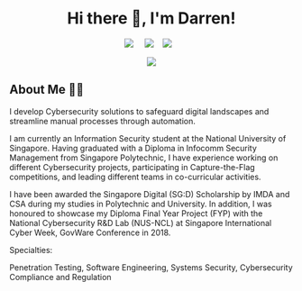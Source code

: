 <!--
**chydarren/chydarren** is a ✨ _special_ ✨ repository because its `README.md` (this file) appears on your GitHub profile.

Here are some ideas to get you started:

- 🔭 I’m currently working on ...
- 🌱 I’m currently learning ...
- 👯 I’m looking to collaborate on ...
- 🤔 I’m looking for help with ...
- 💬 Ask me about ...
- 📫 How to reach me: ...
- 😄 Pronouns: ...
- ⚡ Fun fact: ...
-->


<h1 align='center'> Hi there 👋, I'm Darren! </h1>

<p align='center'>
  <a href="https://www.linkedin.com/in/chuahanyongdarren/"><img src="https://img.shields.io/badge/linkedin-%230077B5.svg?&style=for-the-badge&logo=linkedin&logoColor=white" /></a>&nbsp;&nbsp;&nbsp;&nbsp;
  <a href="https://medium.com/@chydarren"><img src="https://img.shields.io/badge/medium-%2312100E.svg?&style=for-the-badge&logo=medium&logoColor=white" /></a>&nbsp;&nbsp;&nbsp;
  <a href="https://chydarren.me"><img src="https://img.shields.io/badge/Website-yellowgreen?style=for-the-badge" /></a>&nbsp;&nbsp;&nbsp;
  <!--<a href="https://writeup.chydarren.me"><img src="https://img.shields.io/badge/GitBook-blue?style=for-the-badge&logo=gitbook&logoColor=white"/></a>-->
</p>

<p align="center">
<!--<img class="img" src="https://github-readme-stats.vercel.app/api?username=chydarren&show_icons=true" />-->
<img class="img" src="https://github-readme-streak-stats.herokuapp.com/?user=chydarren&hide_border=true"/>
</p>

<h2>About Me 👨‍💻</h2>

I develop Cybersecurity solutions to safeguard digital landscapes and streamline manual processes through automation. 

I am currently an Information Security student at the National University of Singapore. Having graduated with a Diploma in Infocomm Security Management from Singapore Polytechnic, I have experience working on different Cybersecurity projects, participating in Capture-the-Flag competitions, and leading different teams in co-curricular activities. 

I have been awarded the Singapore Digital (SG:D) Scholarship by IMDA and CSA during my studies in Polytechnic and University. In addition, I was honoured to showcase my Diploma Final Year Project (FYP) with the National Cybersecurity R&D Lab (NUS-NCL) at Singapore International Cyber Week, GovWare Conference in 2018.

Specialties:

Penetration Testing, Software Engineering, Systems Security, Cybersecurity Compliance and Regulation
